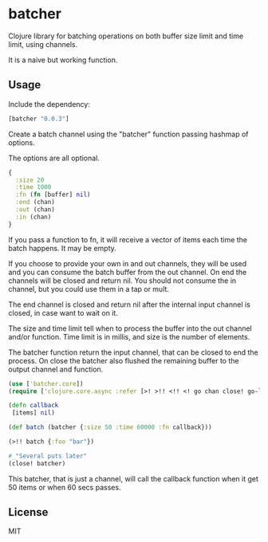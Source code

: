 # batcher

Clojure library for batching operations on both buffer size limit and time limit, using channels.

It is a naive but working function.

## Usage

Include the dependency:

```clojure
[batcher "0.0.3"]
```

Create a batch channel using the "batcher" function passing hashmap of options.

The options are all optional.

```clojure
{
  :size 20
  :time 1000
  :fn (fn [buffer] nil)
  :end (chan)
  :out (chan)
  :in (chan)
}
```

If you pass a function to fn, it will receive a vector of items each time the batch happens. It may be empty.

If you choose to provide your own in and out channels, they will be used and you can consume the batch buffer from the out channel. On end the channels will be closed and return nil. You should not consume the in channel, but you could use them in a tap or mult. 

The end channel is closed and return nil after the internal input channel is closed, in case want to wait on it.

The size and time limit tell when to process the buffer into the out channel and/or function. Time limit is in millis, and size is the number of elements.

The batcher function return the input channel, that can be closed to end the process. On close the batcher also flushed the remaining buffer to the output channel and function.

```clojure
(use ['batcher.core])
(require ['clojure.core.async :refer [>! >!! <!! <! go chan close! go-loop]])

(defn callback 
 [items] nil)

(def batch (batcher {:size 50 :time 60000 :fn callback}))

(>!! batch {:foo "bar"})

#_"Several puts later"
(close! batcher)

```

This batcher, that is just a channel, will call the callback function when it get 50 items or when 60 secs passes.

## License

MIT


